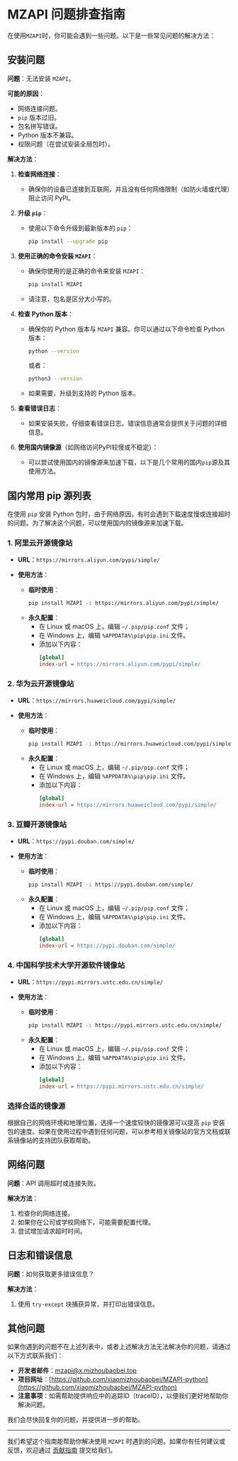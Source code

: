 # MZAPI 问题排查指南

在使用`MZAPI`时，你可能会遇到一些问题。以下是一些常见问题的解决方法：

## 安装问题

**问题**：无法安装 `MZAPI`。

**可能的原因**：
- 网络连接问题。
- `pip` 版本过旧。
- 包名拼写错误。
- Python 版本不兼容。
- 权限问题（在尝试安装全局包时）。

**解决方法**：
1. **检查网络连接**：
   - 确保你的设备已连接到互联网，并且没有任何网络限制（如防火墙或代理）阻止访问 PyPI。

2. **升级 `pip`**：
   - 使用以下命令升级到最新版本的 `pip`：
     ```bash
     pip install --upgrade pip
     ```

3. **使用正确的命令安装 `MZAPI`**：
   - 确保你使用的是正确的命令来安装 `MZAPI`：
     ```bash
     pip install MZAPI
     ```
   - 请注意，包名是区分大小写的。

4. **检查 Python 版本**：
   - 确保你的 Python 版本与 `MZAPI` 兼容。你可以通过以下命令检查 Python 版本：
     ```bash
     python --version
     ```
     或者：
     ```bash
     python3 --version
     ```
   - 如果需要，升级到支持的 Python 版本。

5. **查看错误日志**：
   - 如果安装失败，仔细查看错误日志。错误信息通常会提供关于问题的详细信息。

6. **使用国内镜像源**（如网络访问PyPI较慢或不稳定）：
   - 可以尝试使用国内的镜像源来加速下载，以下是几个常用的国内`pip`源及其使用方法。

## 国内常用 pip 源列表

在使用 `pip` 安装 Python 包时，由于网络原因，有时会遇到下载速度慢或连接超时的问题。为了解决这个问题，可以使用国内的镜像源来加速下载。

### 1. 阿里云开源镜像站

- **URL**：`https://mirrors.aliyun.com/pypi/simple/`

- **使用方法**：
  - **临时使用**：
    ```bash
    pip install MZAPI -i https://mirrors.aliyun.com/pypi/simple/
    ```
  - **永久配置**：
    - 在 Linux 或 macOS 上，编辑 `~/.pip/pip.conf` 文件；
    - 在 Windows 上，编辑 `%APPDATA%\pip\pip.ini` 文件。
    - 添加以下内容：
      ```ini
      [global]
      index-url = https://mirrors.aliyun.com/pypi/simple/
      ```

### 2. 华为云开源镜像站

- **URL**：`https://mirrors.huaweicloud.com/pypi/simple/`

- **使用方法**：
  - **临时使用**：
    ```bash
    pip install MZAPI -i https://mirrors.huaweicloud.com/pypi/simple/
    ```
  - **永久配置**：
    - 在 Linux 或 macOS 上，编辑 `~/.pip/pip.conf` 文件；
    - 在 Windows 上，编辑 `%APPDATA%\pip\pip.ini` 文件。
    - 添加以下内容：
      ```ini
      [global]
      index-url = https://mirrors.huaweicloud.com/pypi/simple/
      ```

### 3. 豆瓣开源镜像站

- **URL**：`https://pypi.douban.com/simple/`

- **使用方法**：
  - **临时使用**：
    ```bash
    pip install MZAPI -i https://pypi.douban.com/simple/
    ```
  - **永久配置**：
    - 在 Linux 或 macOS 上，编辑 `~/.pip/pip.conf` 文件；
    - 在 Windows 上，编辑 `%APPDATA%\pip\pip.ini` 文件。
    - 添加以下内容：
      ```ini
      [global]
      index-url = https://pypi.douban.com/simple/
      ```

### 4. 中国科学技术大学开源软件镜像站

- **URL**：`https://pypi.mirrors.ustc.edu.cn/simple/`

- **使用方法**：
  - **临时使用**：
    ```bash
    pip install MZAPI -i https://pypi.mirrors.ustc.edu.cn/simple/
    ```
  - **永久配置**：
    - 在 Linux 或 macOS 上，编辑 `~/.pip/pip.conf` 文件；
    - 在 Windows 上，编辑 `%APPDATA%\pip\pip.ini` 文件。
    - 添加以下内容：
      ```ini
      [global]
      index-url = https://pypi.mirrors.ustc.edu.cn/simple/
      ```

### 选择合适的镜像源

根据自己的网络环境和地理位置，选择一个速度较快的镜像源可以提高 `pip` 安装包的速度。如果在使用过程中遇到任何问题，可以参考相关镜像站的官方文档或联系镜像站的支持团队获取帮助。

## 网络问题

**问题**：API 调用超时或连接失败。

**解决方法**：
1. 检查你的网络连接。
2. 如果你在公司或学校网络下，可能需要配置代理。
3. 尝试增加请求超时时间。

## 日志和错误信息

**问题**：如何获取更多错误信息？

**解决方法**：
1. 使用 `try-except` 块捕获异常，并打印出错误信息。

## 其他问题

如果你遇到的问题不在上述列表中，或者上述解决方法无法解决你的问题，请通过以下方式联系我们：

- **开发者邮件**：[mzapi@x.mizhoubaobei.top](mailto:mzapi@x.mizhoubaobei.top)
- **项目网址**：[https://github.com/xiaomizhoubaobei/MZAPI-python](https://github.com/xiaomizhoubaobei/MZAPI-python)
- **注意事项**：如需帮助提供响应中的追踪ID（traceID），以便我们更好地帮助你解决问题。

我们会尽快回复你的问题，并提供进一步的帮助。

---

我们希望这个指南能帮助你解决使用 `MZAPI` 时遇到的问题。如果你有任何建议或反馈，欢迎通过 [贡献指南](CONTRIBUTING.md) 提交给我们。